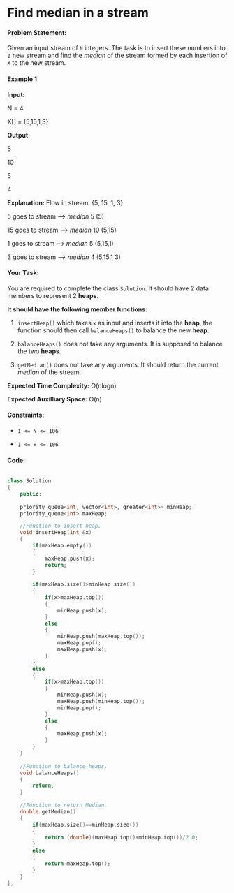 # Find median in a stream

#### Problem Statement:

Given an input stream of `N` integers. The task is to insert these numbers into a new stream and find the *median* of the stream formed by each insertion of `X` to the new stream.

#### Example 1:

**Input:**

N = 4

X[] = {5,15,1,3}

**Output:**

5

10

5

4

**Explanation:** Flow in stream: {5, 15, 1, 3}

5 goes to stream --> _median_ 5 (5)

15 goes to stream --> _median_ 10 (5,15)

1 goes to stream --> _median_ 5 (5,15,1)

3 goes to stream --> _median_ 4 (5,15,1 3)

#### Your Task:

You are required to complete the class `Solution`. It should have 2 data members to represent 2 **heaps**.

**It should have the following member functions:**

1. `insertHeap()` which takes `x` as input and inserts it into the **heap**, the function should then call `balanceHeaps()` to balance the new **heap**.

2. `balanceHeaps()` does not take any arguments. It is supposed to balance the two **heaps**.

3. `getMedian()` does not take any arguments. It should return the current _median_ of the stream.

**Expected Time Complexity:** O(nlogn)

**Expected Auxilliary Space:** O(n)

#### Constraints:

* `1 <= N <= 106`

* `1 <= x <= 106`

#### Code:

```C++

class Solution
{
    public:
    
    priority_queue<int, vector<int>, greater<int>> minHeap;
    priority_queue<int> maxHeap;

    //Function to insert heap.
    void insertHeap(int &x)
    {
        if(maxHeap.empty())
        {
            maxHeap.push(x);
            return;
        }
        
        if(maxHeap.size()>minHeap.size())
        {
            if(x>maxHeap.top())
            {
                minHeap.push(x);
            }
            else
            {
                minHeap.push(maxHeap.top());
                maxHeap.pop();
                maxHeap.push(x);
            }
        }
        else
        {
            if(x>maxHeap.top())
            {
                minHeap.push(x);
                maxHeap.push(minHeap.top());
                minHeap.pop();
            }
            else
            {
                maxHeap.push(x);
            }
        }
    }
    
    //Function to balance heaps.
    void balanceHeaps()
    {
        return;
    }
    
    //Function to return Median.
    double getMedian()
    {
        if(maxHeap.size()==minHeap.size())
        {
            return (double)(maxHeap.top()+minHeap.top())/2.0;
        }
        else 
        {
            return maxHeap.top();
        }
    }
};

```
